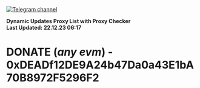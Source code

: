 [![Telegram channel](https://img.shields.io/endpoint?url=https://runkit.io/damiankrawczyk/telegram-badge/branches/master?url=https://t.me/n4z4v0d)](https://t.me/n4z4v0d) 

**Dynamic Updates Proxy List with Proxy Checker**  
**Last Updated: 22.12.23 06:17**

# DONATE (_any evm_) - 0xDEADf12DE9A24b47Da0a43E1bA70B8972F5296F2
